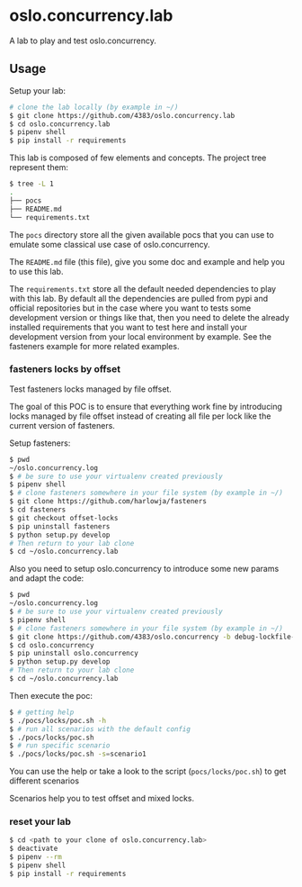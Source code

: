 # oslo.concurrency.lab

A lab to play and test oslo.concurrency.


## Usage

Setup your lab:

```sh
# clone the lab locally (by example in ~/)
$ git clone https://github.com/4383/oslo.concurrency.lab
$ cd oslo.concurrency.lab
$ pipenv shell
$ pip install -r requirements
```

This lab is composed of few elements and concepts. The project tree
represent them:

```sh
$ tree -L 1
.
├── pocs
├── README.md
└── requirements.txt
```

The `pocs` directory store all the given available pocs that you can
use to emulate some classical use case of oslo.concurrency.

The `README.md` file (this file), give you some doc and example and help you
to use this lab.

The `requirements.txt` store all the default needed dependencies to play with
this lab. By default all the dependencies are pulled from pypi and official
repositories but in the case where you want to tests some development version
or things like that, then you need to delete the already installed requirements
that you want to test here and install your development version
from your local environment by example. See the fasteners example for more
related examples.

### fasteners locks by offset

Test fasteners locks managed by file offset.

The goal of this POC is to ensure that everything work fine
by introducing locks managed by file offset instead of creating
all file per lock like the current version of fasteners.

Setup fasteners:

```sh
$ pwd
~/oslo.concurrency.log
$ # be sure to use your virtualenv created previously
$ pipenv shell
$ # clone fasteners somewhere in your file system (by example in ~/)
$ git clone https://github.com/harlowja/fasteners
$ cd fasteners
$ git checkout offset-locks
$ pip uninstall fasteners
$ python setup.py develop
# Then return to your lab clone
$ cd ~/oslo.concurrency.lab
```

Also you need to setup oslo.concurrency to introduce some new params and
adapt the code:

```sh
$ pwd
~/oslo.concurrency.log
$ # be sure to use your virtualenv created previously
$ pipenv shell
$ # clone fasteners somewhere in your file system (by example in ~/)
$ git clone https://github.com/4383/oslo.concurrency -b debug-lockfile-delete
$ cd oslo.concurrency
$ pip uninstall oslo.concurrency
$ python setup.py develop
# Then return to your lab clone
$ cd ~/oslo.concurrency.lab
```

Then execute the poc:

```sh
$ # getting help
$ ./pocs/locks/poc.sh -h
$ # run all scenarios with the default config
$ ./pocs/locks/poc.sh
$ # run specific scenario
$ ./pocs/locks/poc.sh -s=scenario1
```

You can use the help or take a look to the script (`pocs/locks/poc.sh`)
to get different scenarios

Scenarios help you to test offset and mixed locks.

### reset your lab

```sh
$ cd <path to your clone of oslo.concurrency.lab>
$ deactivate
$ pipenv --rm
$ pipenv shell
$ pip install -r requirements
```
